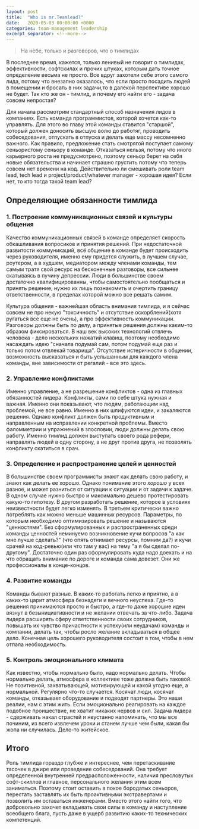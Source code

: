 ```yaml
---
layout: post
title:  "Who is mr.Teamlead?"
date:   2020-05-03 00:00:00 +0000
categories: team-management leadership
excerpt_separator: <!--more-->
---
```

> На небе, только и разговоров, что о тимлидах

В последнее время, кажется, только ленивый не говорит о тимлидах, эффективности, софтскилах и прочих штуках, 
которым дать точное определение весьма не просто. Все вдруг захотели себе этого самого лида, потому что внезапно оказалось,
что если просто посадить людей в помещении и бросать в них задачи,то в далекой перспективе хорошо не будет. Так кто же он - тимлид,
и почему его найти его - задача совсем непростая?
<!--more-->
Для начала рассмотрим стандартный способ назначения лидов в компаниях. Есть команда программистов, которой хочется как-то управлять.
Для этого во главу этой команды ставится "старшой", который должен доносить высшую волю до работяг, проводить собеседования, отпускать в отпуска
и делать еще массу несомненно важного. Как правило, предложение стать смотрягой поступает самому сеньористому сеньору в команде. 
Отказаться нельзя, потому что иного карьерного роста не предусмотрено, поэтому сеньор берет на себя новые обязательства и начинает страшно грустить
потому что теперь совсем нет времени на код.
Действительно ли смешивать роли team lead, tech lead и project/product/whatever manager - хорошая идея? Если нет, то кто тогда такой team lead?

## Определяющие обязанности тимлида
### 1. Построение коммуникационных связей и культуры общения
Качество коммуникационных связей в команде определяет скорость обкашливания вопросиков и принятия решений. При недостаточной развитости коммуникаций, всё общение
в команде будет происходить через руководителя, именно ему придется служить, в лучшем случае, роутером, а в худшем, медиатором между членами команды, тем самым
тратя свой ресурс на бесконечные разговоры, все сильнее скатываясь в пучину депрессии. Люди в большинстве своем достаточно квалифицированны, чтобы
самостоятельно пообщаться и принять решение, нужно их лишь познакомить и очертить границу ответственности, в пределах которой можно все решать самим.

Культура общения - важнейшая область внимания тимлида, и я сейчас совсем не про некую "токсичность" и отсутствие оскорблений(хотя ругаться все еще не очень),
а про эффективность коммуникации. Разговоры должны быть по делу, а принятые решения должны каким-то образом фиксироваться. В наш век высоких технологий отвлечь человека -
дело нескольких нажатий клавиш, поэтому необходимо насаждать идею "сначала подумай сам, потом подумай еще раз и только потом отвлекай товарища". Отсутствие истеричности в общении, 
возможность высказаться и быть услышанным для каждого члена команды, вне зависимости от регалий - все это здесь.

### 2. Управление конфликтами
Именно управление, а не разрешение конфликтов - одна из главных обязанностей лидера. Конфликты, сами по себе штука нужная и важная. Именно они показывают, что
людям, работающим над проблемой, не все равно. Именно в них шлифуются идеи, и закаляются решения. Однако конфликт должен быть продуктивным и направленным на исправлении конкретной
проблемы. Вместо фаломметрии и упражнений в злословии, люди должны делать свою работу. Именно тимлид должен выступать своего рода рефери, направлять людей
в одну сторону, а не друг против друга, не позволять конфликту скатиться в срач.

### 3. Определение и распространение целей и ценностей
В большинстве своем программисты знают как делать свою работу, и знают как делать ее хорошо. Однако понимание этого *хорошо* у всех разное, и может разниться
от ситуации к ситуации и от задачи к задаче. В одном случае нужно быстро и максимально дешево протестировать какую-то гипотезу. В другом разработать решение, которое в
условиях неизвестности будет легко изменять. В третьем критически важно потреблять как можно меньше машинных ресурсов. Параметры, по которым необходимо
оптимизировать решение и называются "ценностями". Без сформулированных и распространенных среди команды ценностей неминуемо возникновение кучи вопросов "а как мне лучше сделать?"
(что опять отнимает ресурсы, помним да?) и кучи срачей на код-ревью(или что там у вас) на тему "а я бы сделал по-другому". Достаточно один раз сформулировать
куда надо доехать и на что обращать внимание по дороге и команда сама довезет. Они же профессионалы в конце-концов.

### 4. Развитие команды
Команды бывают разные. В каких-то работать легко и приятно, а в каких-то царит атмосфера безнадеги и вечного неуспеха. Где-то решения принимаются просто и быстро, а где-то
даже хорошие идеи вязнут в безынициативности и не желании отвечать за что-либо. Задача лидера расширять сферу ответственности своих сотрудников, повышать их чувство
причастности к успеху(или неудачам) команды и компании, делать так, чтобы росло желание вкладываться в общее дело. Конечная цель хорошего руководителя состоит в том, чтобы 
в нем отпала необходимость. 

### 5. Контроль эмоционального климата
Как известно, чтобы нормально было, надо нормально делать. Чтобы нормально делать, атмосфера в коллективе тоже должна быть таковой. Не позитивной, захватывающей, мотивирующей
и какой угодно еще, а нормальной. Регулярно что-то случается. Косячат люди, косячат команды, отказывает оборудование и подводят партнеры.
Это наши реалии, нам с этим жить. Если эмоционально реагировать на каждое подобное проишествие, не хватит никаких нервов и сил. Задача лидера - сдерживать накал страстей и неустанно напоминать,
что мы все починим, из всего извлечем уроки и станем лучше чем были, какая бы жопа ни случилась. Дело-то житейское.

## Итого
Роль тимлида гораздо глубже и интереснее, чем перетаскивание тасочек в джире или проведение собеседований. 
Она требует определенной внутренней предрасположенности, наличия пресловутых софт-скиллов и главное, персонального желания этим всем заниматься.
Поэтому стоит оставить в покое бородатых сеньоров, перестать заставлять их быть проактивными экстравертами и позволить им оставаться инженерами.
Вместо этого найти того, что добровольно захочет вкладывать свои силы в команду и наступление всеобщего блага, пусть даже в ущерб развитию каких-то
технических компетенций.
